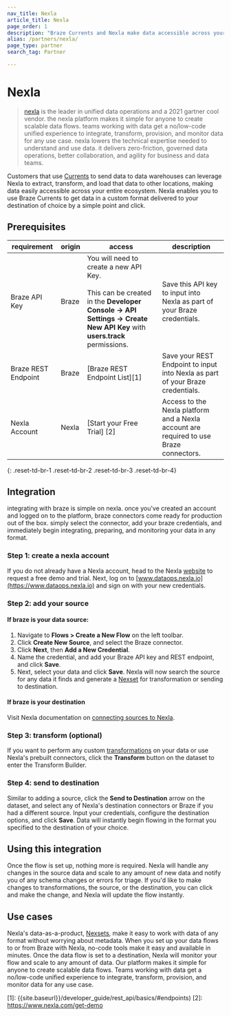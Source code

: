 ```yaml
---
nav_title: Nexla
article_title: Nexla
page_order: 1
description: "Braze Currents and Nexla make data accessible across your entire ecosystem to the data warehouse of your choice."
alias: /partners/nexla/
page_type: partner
search_tag: Partner

---
```


# Nexla

> [nexla](https://www.nexla.com) is the leader in unified data operations and a 2021 gartner cool vendor. the nexla platform makes it simple for anyone to create scalable data flows. teams working with data get a no/low-code unified experience to integrate, transform, provision, and monitor data for any use case. nexla lowers the technical expertise needed to understand and use data. it delivers zero-friction, governed data operations, better collaboration, and agility for business and data teams.

Customers that use [Currents]({{site.baseurl}}/user_guide/data_and_analytics/braze_currents/setting_up_currents/) to send data to data warehouses can leverage Nexla to extract, transform, and load that data to other locations, making data easily accessible across your entire ecosystem. Nexla enables you to use Braze Currents to get data in a custom format delivered to your destination of choice by a simple point and click.

## Prerequisites

| requirement | origin | access | description |
|---|---|---|---|
| Braze API Key | Braze | You will need to create a new API Key.<br><br>This can be created in the __Developer Console -> API Settings -> Create New API Key__ with __users.track__ permissions. | Save this API key to input into Nexla as part of your Braze credentials. |
| Braze REST Endpoint | Braze | [Braze REST Endpoint List][1] | Save your REST Endpoint to input into Nexla as part of your Braze credentials. |
| Nexla Account | Nexla | [Start your Free Trial] [2] | Access to the Nexla platform and a Nexla account are required to use Braze connectors. |
{: .reset-td-br-1 .reset-td-br-2 .reset-td-br-3  .reset-td-br-4}

## Integration

integrating with braze is simple on nexla. once you've created an account and logged on to the platform, braze connectors come ready for production out of the box. simply select the connector, add your braze credentials, and immediately begin integrating, preparing, and monitoring your data in any format.

### Step 1: create a nexla account

If you do not already have a Nexla account, head to the Nexla [website](https://www.nexla.com) to request a free demo and trial. Next, log on to [www.dataops.nexla.io](https://www.dataops.nexla.io) and sign on with your new credentials.

### Step 2: add your source

#### If braze is your data source: 
1. Navigate to __Flows > Create a New Flow__ on the left toolbar.
2. Click __Create New Source__, and select the Braze connector. 
3. Click __Next__, then __Add a New Credential__. 
4. Name the credential, and add your Braze API key and REST endpoint, and click __Save__.
5. Next, select your data and click __Save__. 
Nexla will now search the source for any data it finds and generate a [Nexset](https://nexla.zendesk.com/hc/en-us/articles/360052999674-Dataset-Information) for transformation or sending to destination.

#### If braze is your destination
Visit Nexla documentation on [connecting sources to Nexla](https://nexla.zendesk.com/hc/en-us/sections/115001685927-Create-a-Data-Source).

### Step 3: transform (optional)

If you want to perform any custom [transformations](https://nexla.zendesk.com/hc/en-us/sections/115001686007-Transformations) on your data or use Nexla's prebuilt connectors, click the __Transform__ button on the dataset to enter the Transform Builder.

### Step 4: send to destination

Similar to adding a source, click the __Send to Destination__ arrow on the dataset, and select any of Nexla's destination connectors or Braze if you had a different source. Input your credentials, configure the destination options, and click __Save__. Data will instantly begin flowing in the format you specified to the destination of your choice.

## Using this integration

Once the flow is set up, nothing more is required. Nexla will handle any changes in the source data and scale to any amount of new data and notify you of any schema changes or errors for triage. If you'd like to make changes to transformations, the source, or the destination, you can click and make the change, and Nexla will update the flow instantly.

## Use cases

Nexla's data-as-a-product, [Nexsets](https://nexla.zendesk.com/hc/en-us/articles/360052999674-Dataset-Information), make it easy to work with data of any format without worrying about metadata. When you set up your data flows to or from Braze with Nexla, no-code tools make it easy and available in minutes. Once the data flow is set to a destination, Nexla will monitor your flow and scale to any amount of data. Our platform makes it simple for anyone to create scalable data flows. Teams working with data get a no/low-code unified experience to integrate, transform, provision, and monitor data for any use case. 

[1]: {{site.baseurl}}/developer_guide/rest_api/basics/#endpoints)
[2]: https://www.nexla.com/get-demo
